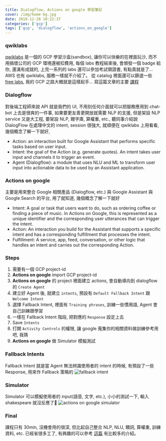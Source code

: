 ```yaml
---
title: Dialogflow, Actions on google 學習筆記
cover: /img/home-bg.jpg
date: 2018-12-28 10:22:37
categories: ['gcp']
tags: ['gcp', 'dialogflow', 'actions_on_google']
---
```

### qwiklabs
[qwiklabs](https://google.qwiklabs.com/home) 是一個的 GCP 學習沙盒(sandbox), 讓你可以快樂的在裡面玩沙, 而不用搞壞公司的 GCP 環境還被扣費用, 每個 labs 教程結束後, 會頒發一個 badge 給你, 還滿有成就的, 上完一系列的 labs 還可以參加考試領證書, 有點貴就是了... AWS 也有 qwiklabs, 服務一樣就不介紹了。
從 catalog 裡面還可以篩選一些 [free labs](https://google.qwiklabs.com/catalog?keywords=&format%5B%5D=any&level%5B%5D=any&duration%5B%5D=any&price%5B%5D=free&modality%5B%5D=any&language%5B%5D=any), 我的 GCP 之路大概就是這樣起手...
寫這篇文章的主要 [課程](https://google.qwiklabs.com/focuses/2196?catalog_rank=%7B%22rank%22%3A1%2C%22num_filters%22%3A1%2C%22has_search%22%3Atrue%7D&parent=catalog&search_id=1782895)

### Dialogflow
對後端工程師來說 API 就是我們的 UI, 不用刻任何介面就可以把服務應用到 chat-bot 上去是很爽的一件事, 如果要更友善更開放就需要 NLP 的支援, 但是架設 NLP service 又是大工程, 要架設 NLP, 餵字庫, 算權重, etc., 聽同事介紹說 DialogFlow 在處理中文的 intent, session 很強大, 就順便在 qwiklabs 上用看看, 幾個概念了解一下就好,

* Action: an interaction built for Google Assistant that performs specific tasks based on user input.
* Intent: the goal of the Action (e.g. generate quotes). An intent takes user input and channels it to trigger an event.
* Agent (Dialogflow): a module that uses NLU and ML to transform user input into actionable data to be used by an Assistant application.

### Actions on google
主要是用來整合 Google 相關產品 (Dialogflow, etc.) 與 Google Assistant 與 Google Search 的平台, 用了就知道, 幾個概念了解一下就好
* Intent: A goal or task that users want to do, such as ordering coffee or finding a piece of music. In Actions on Google, this is represented as a unique identifier and the corresponding user utterances that can trigger the intent.
* Action: An interaction you build for the Assistant that supports a specific intent and has a corresponding fulfillment that processes the intent.
* Fulfillment: A service, app, feed, conversation, or other logic that handles an intent and carries out the corresponding Action.

### Steps
1. 需要有一個 GCP project-id
2. **Actions on google** import GCP project-id
3. **Actions on google** 的 project 裡面建立 actions, 會自動導向到 dialogflow 的 `Create Agent`
4. 建立好 Agent 後, 就建立 `intents`, 預設有 `Default Fallback Intent` 跟 `Welcome Intent`
5. 選擇 Fallback Intent, 裡面有 `Training phrases`, 訓練一些慣用語, Agent 會自己訓練跟學習
6. 一樣在 Fallback Intent 階段, 把對應的 `Response` 設定上去
7. Save `Intents`
8. 打開 `Activity Controls` 的權限, 讓 google 蒐集你的相關資料做訓練參考用吧, 我猜
9. **Actions on google** 做 Simulator 模擬測試

### Fallback Intents
Fallback Intent 就是當 Agent 無法辨識使用者的 intent 的時候, 有預設了一些 Response, 用來作 Fallback 策略的
![fallback intent](/img/dialogflow-with-actions-on-google/fallback-intent.png)

### Simulator
Simulator 可以模擬使用者的 input(語音, 文字, etc.), 小小的測試一下, 輸入 shakespeare 就沒反應了
![actions on google simulator](/img/dialogflow-with-actions-on-google/simulator.png)

### Final
課程只有 30min, 沒機會用的很深, 但比起自己整合 NLP, NLU, 餵詞, 算權重, 訓練資料, etc. 已經省很多工了, 有興趣的可以參考 [這篇](https://www.appcoda.com.tw/chatbot-dialogflow-ios/) 有比較多的介紹。